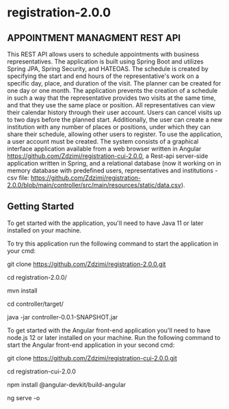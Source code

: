 # registration-2.0.0

## APPOINTMENT MANAGMENT REST API

This REST API allows users to schedule appointments with business representatives. The application is built using Spring Boot and utilizes Spring JPA, Spring Security, and HATEOAS. The schedule is created by specifying the start and end hours of the representative's work on a specific day, place, and duration of the visit. The planner can be created for one day or one month. The application prevents the creation of a schedule in such a way that the representative provides two visits at the same time, and that they use the same place or position. All representatives can view their calendar history through their user account. Users can cancel visits up to two days before the planned start. Additionally, the user can create a new institution with any number of places or positions, under which they can share their schedule, allowing other users to register. To use the application, a user account must be created. The system consists of a graphical interface application available from a web browser written in Angular https://github.com/Zdzimi/registration-cui-2.0.0, a Rest-api server-side application written in Spring, and a relational database (now it working on in memory database with predefined users, representatives and institutions - csv file: https://github.com/Zdzimi/registration-2.0.0/blob/main/controller/src/main/resources/static/data.csv).

## Getting Started

To get started with the application, you'll need to have Java 11 or later installed on your machine.

To try this application run the following command to start the application in your cmd:

git clone https://github.com/Zdzimi/registration-2.0.0.git

cd registration-2.0.0/

mvn install

cd controller/target/

java -jar controller-0.0.1-SNAPSHOT.jar

To get started with the Angular front-end application you'll need to have node.js 12 or later installed on your machine.
Run the following command to start the Angular front-end application in your second cmd:

git clone https://github.com/Zdzimi/registration-cui-2.0.0.git

cd registration-cui-2.0.0

npm install @angular-devkit/build-angular

ng serve -o
